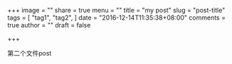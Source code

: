 +++
image = ""
share = true
menu = ""
title = "my post"
slug = "post-title"
tags = [
  "tag1",
  "tag2",
]
date = "2016-12-14T11:35:38+08:00"
comments = true
author = ""
draft = false

+++



第二个文件post
